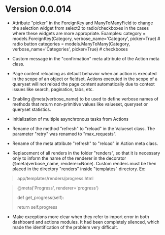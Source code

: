 # Version 0.0.014

- Attribute "picker" in the ForeignKey and ManyToManyField to change the selection widget from select2 to radio/checkboxes in the cases where these widgets are more appropriate.
Examples:
   category = models.ForeignKey(Category, verbose_name='Category', picker=True) # radio button
   categories = models.ManyToMany(Category, verbose_name='Categories', picker=True) # checkboxes
   
- Custom message in the "confirmation" meta attribute of the Action meta class.

- Page content reloading as default behavior when an action is executed in the scope of an object or fieldset. Actions executed in the scope of a queryset will not reload the page content automatically due to context issues like search, pagination, tabs, etc.

- Enabling @meta(verbose_name) to be used to define verbose names of methods that return non-primitive values like valueset, queryset or queryset statistics.

- Initialization of multiple asynchronous tasks from Actions

- Rename of the method "refresh" to "reload" in the Valueset class. The parameter "retry" was renamed to "max_requests".

- Rename of the meta attribute "refresh" to "reload" in Action meta class.

- Replacement of all renders in the folder "renders", so that it is necessary only to inform the name of the renderer in the decorator @meta(verbose_name, renderer=None). Custom renders must be then placed in the directory "renders" inside "templates" directory.
Ex:


> app/templates/renders/progress.html


> @meta('Progress', renderer='progress')
> 
> def get_progress(self):
> 
>  return self.progress

- Make exceptions more clear when they refer to import error in both dashboard and actions modules. It had been completely silenced, which made the identification of the problem very difficult.


